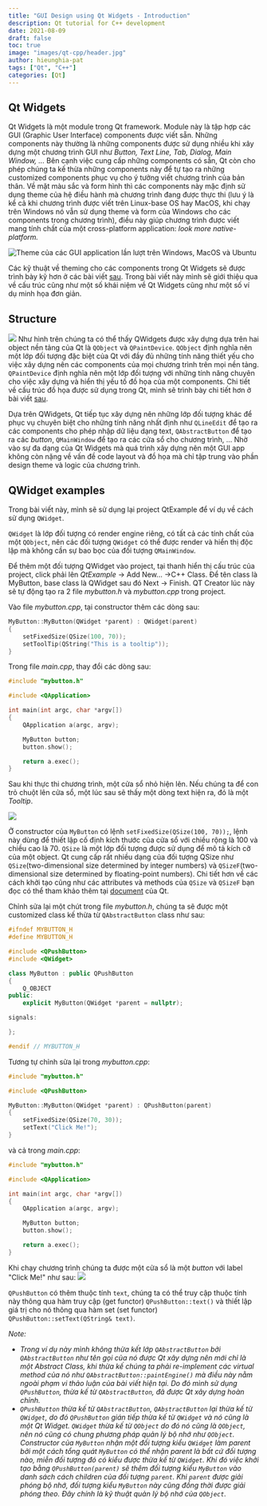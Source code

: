 ```yaml
---
title: "GUI Design using Qt Widgets - Introduction"
description: Qt tutorial for C++ development
date: 2021-08-09
draft: false
toc: true
image: "images/qt-cpp/header.jpg"
author: hieunghia-pat
tags: ["Qt", "C++"]
categories: [Qt]
---
```


## Qt Widgets
Qt Widgets là một module trong Qt framework. Module này là tập hợp các GUI (Graphic User Interface) components được viết sẵn. Những components này thường là những components được sử dụng nhiều khi xây dựng một chương trình GUI như *Button, Text Line, Tab, Dialog, Main Window, ...* Bên cạnh việc cung cấp những components có sẵn, Qt còn cho phép chúng ta kế thừa những components này để tự tạo ra những customized components phục vụ cho ý tưởng viết chương trình của bản thân. Về mặt màu sắc và form hình thì các components này mặc định sử dụng theme của hệ điều hành mà chương trình đang được thực thi (lưu ý là kể cả khi chương trình được viết trên Linux-base OS hay MacOS, khi chạy trên Windows nó vẫn sử dụng theme và form của Windows cho các components trong chương trình), điều này giúp chương trình được viết mang tính chất của một cross-platform application: *look more native-platform.*

![Theme của các GUI application lần lượt trên Windows, MacOS và Ubuntu](/images/qt-cpp/gui-design-using-widget-introduction/qt-2.png)

Các kỹ thuật về theming cho các components trong Qt Widgets sẽ được trình bày kỹ hơn ở các bài viết [sau](/post/gui-design-using-widget-theming). Trong bài viết này mình sẽ giới thiệu qua về cấu trúc cũng như một số khái niệm về Qt Widgets cũng như một số ví dụ minh họa đơn giản.

## Structure
![](/images/qt-cpp/gui-design-using-widget-introduction/qt-1.png)
Như hình trên chúng ta có thể thấy QWidgets được xây dựng dựa trên hai object nền tảng của Qt là `QObject` và `QPaintDevice`.
`QObject` định nghĩa nên một lớp đối tượng đặc biệt của Qt với đầy đủ những tính năng thiết yếu cho việc xây dựng nên các components của mọi chương trình trên mọi nền tảng. `QPaintDevice` định nghĩa nên một lớp đối tượng với những tính năng chuyên cho việc xây dựng và hiển thị yếu tố đồ họa của một components. Chi tiết về cấu trúc đồ họa được sử dụng trong Qt, mình sẽ trình bày chi tiết hơn ở bài viết [sau](/post/gui-design-using-widget-graphic).

Dựa trên QWidgets, Qt tiếp tục xây dựng nên những lớp đối tượng khác để phục vụ chuyên biệt cho những tính năng nhất định như `QLineEdit` để tạo ra các components cho phép nhập dữ liệu dạng text, `QAbstractButton` để tạo ra các *button*, `QMainWindow` để tạo ra các cửa sổ cho chương trình, ... Nhờ vào sự đa dạng của Qt Widgets mà quá trình xây dựng nên một GUI app không còn nặng về vấn đề code layout và đồ họa mà chỉ tập trung vào phần design theme và logic của chương trình.

## QWidget examples
Trong bài viết này, mình sẽ sử dụng lại project QtExample để ví dụ về cách sử dụng `QWidget`.

`QWidget` là lớp đối tượng có render engine riêng, có tất cả các tính chất của một `QObject`, nên các đối tượng `QWidget` có thể được render và hiển thị độc lập mà không cần sự bao bọc của đối tượng `QMainWindow`.

Để thêm một đối tượng QWidget vào project, tại thanh hiển thị cấu trúc của project, click phải lên *QtExample* -> Add New... ->C++ Class. Để tên class là MyButton, base class là QWidget sau đó Next -> Finish. QT Creator lúc này sẽ tự động tạo ra 2 file *mybutton.h* và *mybutton.cpp* trong project. 

Vào file *mybutton.cpp*, tại constructor thêm các dòng sau:
```C++
MyButton::MyButton(QWidget *parent) : QWidget(parent)
{
    setFixedSize(QSize(100, 70));
    setToolTip(QString("This is a tooltip"));
}

```

Trong file *main.cpp*, thay đổi các dòng sau:
```c++
#include "mybutton.h"

#include <QApplication>

int main(int argc, char *argv[])
{
    QApplication a(argc, argv);

    MyButton button;
    button.show();

    return a.exec();
}
```

Sau khi thực thi chương trình, một cửa sổ nhỏ hiện lên. Nếu chúng ta để con trỏ chuột lên cửa sổ, một lúc sau sẽ thấy một dòng text hiện ra, đó là một *Tooltip*.

![](/images/qt-cpp/gui-design-using-widget-introduction/qt-3.png)

Ở constructor của `MyButton` có lệnh `setFixedSize(QSize(100, 70));`, lệnh này dùng để thiết lập cố định kích thước của cửa sổ với chiều rộng là 100 và chiều cao là 70. `QSize` là một lớp đối tượng được sử dụng để mô tả kích cỡ của một object. Qt cung cấp rất nhiều dạng của đối tượng QSize như `QSize`(two-dimensional size determined by integer numbers) và `QSizeF`(two-dimensional size determined by floating-point numbers). Chi tiết hơn về các cách khởi tạo cũng như các attributes và methods của `QSize` và `QSizeF` bạn đọc có thể tham khảo thêm tại [document](https://doc.qt.io/qt-6/qsize.html) của Qt.

Chỉnh sửa lại một chút trong file *mybutton.h*, chúng ta sẽ được một customized class kế thừa từ `QAbstractButton` class như sau:
```c++
#ifndef MYBUTTON_H
#define MYBUTTON_H

#include <QPushButton>
#include <QWidget>

class MyButton : public QPushButton
{
    Q_OBJECT
public:
    explicit MyButton(QWidget *parent = nullptr);

signals:

};

#endif // MYBUTTON_H

```

Tương tự chỉnh sửa lại trong *mybutton.cpp*:
```c++
#include "mybutton.h"

#include <QPushButton>

MyButton::MyButton(QWidget *parent) : QPushButton(parent)
{
    setFixedSize(QSize(70, 30));
    setText("Click Me!");
}

```

và cả trong *main.cpp*:
```c++
#include "mybutton.h"

#include <QApplication>

int main(int argc, char *argv[])
{
    QApplication a(argc, argv);

    MyButton button;
    button.show();

    return a.exec();
}

```

Khi chạy chương trình chúng ta được một cửa sổ là một *button* với label "Click Me!" như sau:
![](/images/qt-cpp/gui-design-using-widget-introduction/qt-4.png)

`QPushButton` có thêm thuộc tính `text`, chúng ta có thể truy cập thuộc tính này thông qua hàm truy cập (get functor) `QPushButton::text()` và thiết lập giá trị cho nó thông qua hàm set (set functor) `QPushButton::setText(QString& text)`. 

<i>Note:
 - Trong ví dụ này mình không thừa kết lớp `QAbstractButton` bởi `QAbstractButton` như tên gọi của nó được Qt xây dựng nên mới chỉ là một *Abstract Class*, khi thừa kế chúng ta phải re-implement các virtual method của nó như `QAbstractButton::paintEngine()` mà điều này nằm ngoài phạm vi thảo luận của bài viết hiện tại. Do đó mình sử dụng `QPushButton`, thừa kế từ `QAbstractButton`, đã được Qt xây dựng hoàn chỉnh.
 - `QPushButton` thừa kế từ `QAbstractButton`, `QAbstractButton` lại thừa kế từ `QWidget`, do đó `QPushButton` gián tiếp thừa kế từ `QWidget` và nó cũng là một Qt Widget. `QWidget` thừa kế từ `QObject` do đó nó cũng là `QObject`, nên nó cũng có chung phương pháp quản lý bộ nhớ như `QObject`. Constructor của `MyButton` nhận một đối tượng kiểu `QWidget` làm parent bởi một cách tổng quát `MyButton` có thể nhận parent là bất cứ đối tượng nào, miễn đối tượng đó có kiểu được thừa kế từ `QWidget`. Khi đó việc khởi tạo bằng `QPushButton(parent)` sẽ thêm đối tượng kiểu `MyButton` vào danh sách cách children của đối tượng `parent`. Khi `parent` được giải phóng bộ nhớ, đối tượng kiểu `MyButton` này cũng đồng thời được giải phóng theo. Đây chính là kỹ thuật quản lý bộ nhớ của `QObject`.
</i>